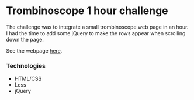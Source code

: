 # Trombinoscope 1 hour challenge

The challenge was to integrate a small trombinoscope web page in an hour.
I had the time to add some jQuery to make the rows appear when scrolling down the page.

See the webpage [here](https://paulpourtout.github.io/trombinoscop-1hour-challenge/).

### Technologies
* HTML/CSS
* Less
* jQuery
